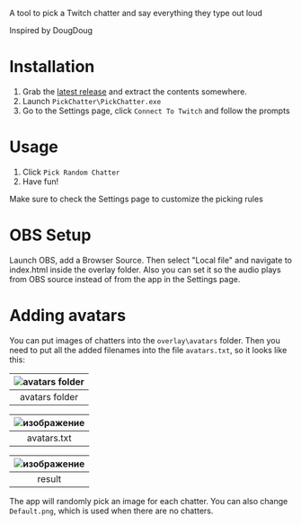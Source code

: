 A tool to pick a Twitch chatter and say everything they type out loud

Inspired by DougDoug

# Installation
1. Grab the [latest release](https://github.com/Regynate/PickChatter/releases/latest/download/PickChatter.zip) and extract the contents somewhere. 
2. Launch `PickChatter\PickChatter.exe`
3. Go to the Settings page, click `Connect To Twitch` and follow the prompts

# Usage
1. Click `Pick Random Chatter`
2. Have fun!

Make sure to check the Settings page to customize the picking rules

# OBS Setup
Launch OBS, add a Browser Source. Then select "Local file" and navigate to index.html inside the overlay folder. 
Also you can set it so the audio plays from OBS source instead of from the app in the Settings page.

# Adding avatars
You can put images of chatters into the `overlay\avatars` folder. Then you need to put all the added filenames into the file `avatars.txt`, so it looks like this:

| ![avatars folder](https://github.com/Regynate/PickChatter/assets/64607261/8e8855ec-72b2-4421-9601-f27113355981) |
|:--:| 
| avatars folder |

| ![изображение](https://github.com/Regynate/PickChatter/assets/64607261/fddf62b8-72f2-448d-b2b5-3aa462099718) |
|:--:| 
| avatars.txt |

| ![изображение](https://github.com/Regynate/PickChatter/assets/64607261/1021c6f1-da1e-4638-9e30-ba612cbc71d0) |
|:--:| 
| result |

The app will randomly pick an image for each chatter. You can also change `Default.png`, which is used when there are no chatters.
